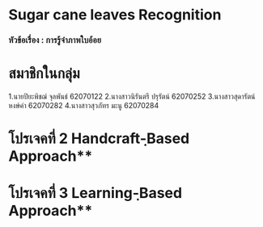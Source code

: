 # Sugar cane leaves Recognition

<h3> หัวข้อเรื่อง : การรู้จำภาพใบอ้อย <h3>

# สมาชิกในกลุ่ม

1.นายปิยะพิชฌ์  จุลพันธ์ 62070122
2.นางสาวนิรันตรี  ปรุรัตน์ 62070252
3.นางสาวสุดารัตน์ หงษ์คำ 62070282
4.นางสาวสุวภัทร มะนู   62070284


# โปรเจคที่ 2 Handcraft-ฺBased Approach**
 
# โปรเจคที่ 3  Learning-ฺBased Approach**
  
